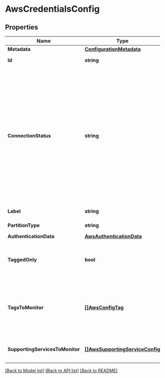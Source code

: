 # AwsCredentialsConfig

## Properties

Name | Type | Description | Notes
------------ | ------------- | ------------- | -------------
**Metadata** | [**ConfigurationMetadata**](ConfigurationMetadata.md) |  | [optional] 
**Id** | **string** | The unique ID of the credentials. | [optional] [readonly] 
**ConnectionStatus** | **string** | The status of the connection to the AWS environment.    * &#x60;CONNECTED&#x60;: There was a connection within last 10 minutes.  * &#x60;DISCONNECTED&#x60;: A problem occurred with establishing connection using these credentials. Check whether the data is correct.  * &#x60;UNINITIALIZED&#x60;: The successful connection has never been established for these credentials. | [optional] [readonly] 
**Label** | **string** | The name of the credentials. | 
**PartitionType** | **string** | The type of the AWS partition. | 
**AuthenticationData** | [**AwsAuthenticationData**](AwsAuthenticationData.md) |  | 
**TaggedOnly** | **bool** | Monitor only resources which have specified AWS tags (&#x60;true&#x60;) or all resources (&#x60;false&#x60;). | 
**TagsToMonitor** | [**[]AwsConfigTag**](AwsConfigTag.md) | A list of AWS tags to be monitored.   You can specify up to 10 tags.   Only applicable when the **taggedOnly** parameter is set to &#x60;true&#x60;. | 
**SupportingServicesToMonitor** | [**[]AwsSupportingServiceConfig**](AwsSupportingServiceConfig.md) | A list of supporting services to be monitored. | [optional] 

[[Back to Model list]](../README.md#documentation-for-models) [[Back to API list]](../README.md#documentation-for-api-endpoints) [[Back to README]](../README.md)


